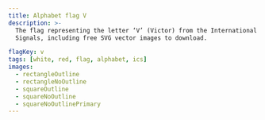 ```yaml
---
title: Alphabet flag V
description: >-
  The flag representing the letter ‘V’ (Victor) from the International Code of
  Signals, including free SVG vector images to download.

flagKey: v
tags: [white, red, flag, alphabet, ics]
images:
  - rectangleOutline
  - rectangleNoOutline
  - squareOutline
  - squareNoOutline
  - squareNoOutlinePrimary
---
```


